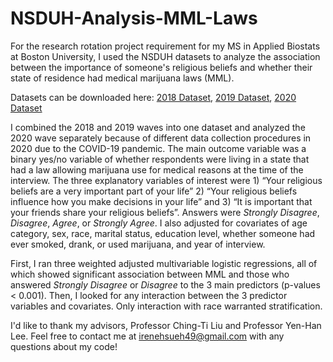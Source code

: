 # NSDUH-Analysis-MML-Laws
For the research rotation project requirement for my MS in Applied Biostats at Boston University, I used the NSDUH datasets to analyze the association between the importance of someone's religious beliefs and whether their state of residence had medical marijuana laws (MML). 

Datasets can be downloaded here: 
[2018 Dataset](https://www.datafiles.samhsa.gov/dataset/national-survey-drug-use-and-health-2018-nsduh-2018-ds0001), 
[2019 Dataset](https://www.datafiles.samhsa.gov/dataset/national-survey-drug-use-and-health-2019-nsduh-2019-ds0001),
[2020 Dataset](https://www.datafiles.samhsa.gov/dataset/national-survey-drug-use-and-health-2020-nsduh-2020-ds0001)

I combined the 2018 and 2019 waves into one dataset and analyzed the 2020 wave separately because of different data collection procedures in 2020 due to the COVID-19 pandemic. The main outcome variable was a binary yes/no variable of whether respondents were living in a state that had a law allowing marijuana use for medical reasons at the time of the interview. The three explanatory variables of interest were 1) “Your religious beliefs are a very important part of your life” 2) “Your religious beliefs influence how you make decisions in your life” and 3) “It is important that your friends share your religious beliefs”. Answers were _Strongly Disagree_, _Disagree_, _Agree_, or _Strongly Agree_. I also adjusted for covariates of age category, sex, race, marital status, education level, whether someone had ever smoked, drank, or used marijuana, and year of interview. 

First, I ran three weighted adjusted multivariable logistic regressions, all of which showed significant association between MML and those who answered _Strongly Disagree_ or _Disagree_ to the 3 main predictors (p-values < 0.001). Then, I looked for any interaction between the 3 predictor variables and covariates. Only interaction with race warranted stratification. 

I'd like to thank my advisors, Professor Ching-Ti Liu and Professor Yen-Han Lee. 
Feel free to contact me at irenehsueh49@gmail.com with any questions about my code!
